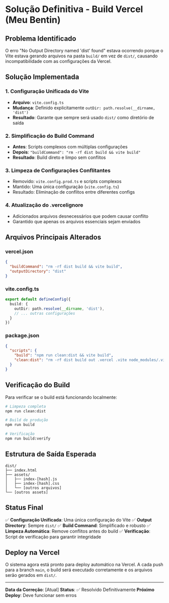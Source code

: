 # Solução Definitiva - Build Vercel (Meu Bentin)

## Problema Identificado
O erro "No Output Directory named 'dist' found" estava ocorrendo porque o Vite estava gerando arquivos na pasta `build/` em vez de `dist/`, causando incompatibilidade com as configurações da Vercel.

## Solução Implementada

### 1. Configuração Unificada do Vite
- **Arquivo**: `vite.config.ts`
- **Mudança**: Definido explicitamente `outDir: path.resolve(__dirname, 'dist')`
- **Resultado**: Garante que sempre será usado `dist/` como diretório de saída

### 2. Simplificação do Build Command
- **Antes**: Scripts complexos com múltiplas configurações
- **Depois**: `"buildCommand": "rm -rf dist build && vite build"`
- **Resultado**: Build direto e limpo sem conflitos

### 3. Limpeza de Configurações Conflitantes
- Removido: `vite.config.prod.ts` e scripts complexos
- Mantido: Uma única configuração (`vite.config.ts`)
- Resultado: Eliminação de conflitos entre diferentes configs

### 4. Atualização do .vercelignore
- Adicionados arquivos desnecessários que podem causar conflito
- Garantido que apenas os arquivos essenciais sejam enviados

## Arquivos Principais Alterados

### vercel.json
```json
{
  "buildCommand": "rm -rf dist build && vite build",
  "outputDirectory": "dist"
}
```

### vite.config.ts
```typescript
export default defineConfig({
  build: {
    outDir: path.resolve(__dirname, 'dist'),
    // ... outras configurações
  }
})
```

### package.json
```json
{
  "scripts": {
    "build": "npm run clean:dist && vite build",
    "clean:dist": "rm -rf dist build out .vercel .vite node_modules/.vite"
  }
}
```

## Verificação do Build

Para verificar se o build está funcionando localmente:

```bash
# Limpeza completa
npm run clean:dist

# Build de produção
npm run build

# Verificação
npm run build:verify
```

## Estrutura de Saída Esperada

```
dist/
├── index.html
├── assets/
│   ├── index-[hash].js
│   ├── index-[hash].css
│   └── [outros arquivos]
└── [outros assets]
```

## Status Final

✅ **Configuração Unificada**: Uma única configuração do Vite
✅ **Output Directory**: Sempre `dist/`
✅ **Build Command**: Simplificado e robusto
✅ **Limpeza Automática**: Remove conflitos antes do build
✅ **Verificação**: Script de verificação para garantir integridade

## Deploy na Vercel

O sistema agora está pronto para deploy automático na Vercel. A cada push para a branch `main`, o build será executado corretamente e os arquivos serão gerados em `dist/`.

---

**Data da Correção**: [Atual]
**Status**: ✅ Resolvido Definitivamente
**Próximo Deploy**: Deve funcionar sem erros